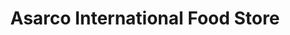 ---
title: "Asarco International Food Store"
url: /jessup/asarco-international-food-store/
shop: supermarket
---